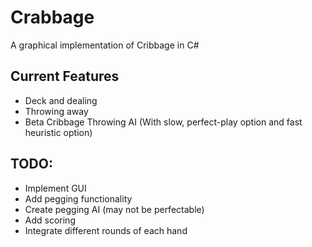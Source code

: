 # Crabbage
A graphical implementation of Cribbage in C#

## Current Features
- Deck and dealing
- Throwing away
- Beta Cribbage Throwing AI (With slow, perfect-play option and fast heuristic option)

## TODO:
- Implement GUI
- Add pegging functionality
- Create pegging AI (may not be perfectable)
- Add scoring
- Integrate different rounds of each hand
